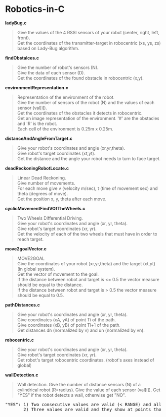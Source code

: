 # Robotics-in-C

**ladyBug.c**
>Give the values of the 4 RSSI sensors of your robot (center, right, left, front).\
>Get the coordinates of the transmitter-target in robocentric (xs, ys, zs) based on Lady-Bug algorithm.

**findObstalces.c**
>Give the number of robot's sensors (N).\
>Give the data of each sensor (D).\
>Get the coordinates of the found obstacle in robocentric (x,y).

**environmentRepresentation.c**
>Representation of the environment of the robot.\
>Give the number of sensors of the robot (N) and the values of each sensor (val[i]).\
>Get the coordinates of the obstacles it detects in robocentric.\
>Get an image representation of the environment. '#' are the obstacles and 'R' is the robot.\
>Each cell of the environment is 0.25m x 0.25m.

**distanceAndAngleFromTarget.c**
>Give your robot's coordinates and angle (xr,yr,theta).\
>Give robot's target coordinates (xt,yt).\
>Get the distance and the angle your robot needs to turn to face target.

**deadReckoningRobotLocate.c**
>Linear Dead Reckoning.\
>Give number of movements.\
>For each move give v (velocity m/sec), t (time of movement sec) and theta (degrees of move).\
>Get the position x, y, theta after each move.

**cyclicMovementFindVOfTheWheels.c**
>Two Wheels Differential Driving.\
>Give your robot's coordinates and angle (xr, yr, theta).\
>Give robot's target coordinates (xr, yr).\
>Get the velocity of each of the two wheels that must have in order to reach target.

**move2goalVector.c**
>MOVE2GOAL\
>Give the coordinates of your robot (xr,yr,theta) and the target (xt,yt) (in global system).\
>Get the vector of movement to the goal.\
>If the distance between robot and target is <= 0.5 the vector measure should be equal to the distance.\
>If the distance between robot and target is > 0.5 the vector measure should be equal to 0.5.

**pathDistances.c**
>Give your robot's coordinates and angle (xr, yr, theta).\
>Give coordinates (xA, yA) of point Ti of the path.\
>Give coordinates (xB, yB) of point Ti+1 of the path.\
>Get distances dn (normalized by v) and un (normalized by vn).

**robocentric.c**
>Give your robot's coordinates and angle (xr, yr, theta).\
>Give robot's target coordinates (xr, yr).\
>Get robot's target robocentric coordinates. (robot's axes instead of global)

**wallDetection.c**
>Wall detection.
>Give the number of distance sensors (N) of a cylindrical robot (R=radius).
>Give the value of each sensor (val[i]).
>Get "YES" if the robot detects a wall, otherwise get "NO".
<pre>
"YES": 1) Two consecutive values are valid (< RANGE) and all the others are invalid (>= RANGE).
       2) Three values are valid and they show at points that are in the same line (Collinear).
</pre>

 
